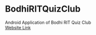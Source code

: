 # BodhiRITQuizClub
Android Application of Bodhi RIT Quiz Club<br/>
<a href="http://ritquizclub.netne.net/">Website Link</a><br/>
